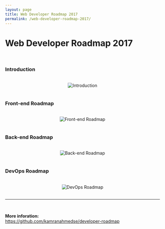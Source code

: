 ```yaml
---
layout: page
title: Web Developer Roadmap 2017
permalink: /web-developer-roadmap-2017/
---
```



# Web Developer Roadmap 2017

<br/>

### Introduction

<br/>

<div align="center">
    <img src="https://camo.githubusercontent.com/2e6d200ca77e11ad11721c4cbff86104bd005eac/68747470733a2f2f692e696d6775722e636f6d2f71426c5436374e2e706e67" alt="Introduction" />
</div>


<br/>

### Front-end Roadmap

<br/>


<div align="center">
    <img src="https://camo.githubusercontent.com/93280354d6367052b6dbb71bbcd76c2ea81294c8/68747470733a2f2f692e696d6775722e636f6d2f3576465457634f2e706e67" alt="Front-end Roadmap" />
</div>


<br/>

### Back-end Roadmap

<br/>


<div align="center">
    <img src="https://camo.githubusercontent.com/a69353cebac96bd2e82b45771d6edd32715ca0c3/68747470733a2f2f692e696d6775722e636f6d2f6d3956385a69562e706e67" alt="Back-end Roadmap" />
</div>


<br/>

### DevOps Roadmap

<br/>


<div align="center">
    <img src="https://camo.githubusercontent.com/3e4577550f330f8b507d7aff61d09c0fadd7d93f/687474703a2f2f692e696d6775722e636f6d2f694e4e495a7a542e706e67" alt="DevOps Roadmap">
</div>


<br/>
<hr/>
<br/>

**More inforation:**  
https://github.com/kamranahmedse/developer-roadmap
